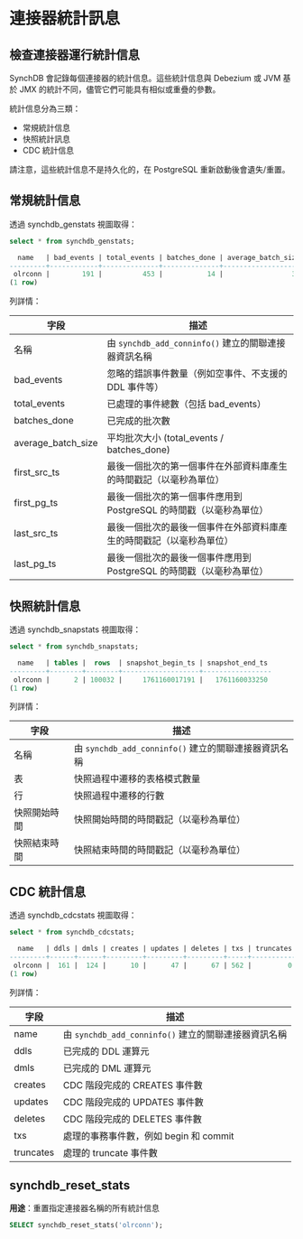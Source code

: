 # 連接器統計訊息

## **檢查連接器運行統計信息**

SynchDB 會記錄每個連接器的統計信息。這些統計信息與 Debezium 或 JVM 基於 JMX 的統計不同，儘管它們可能具有相似或重疊的參數。

統計信息分為三類：

* 常規統計信息
* 快照統計訊息
* CDC 統計信息

請注意，這些統計信息不是持久化的，在 PostgreSQL 重新啟動後會遺失/重置。

## **常規統計信息**

透過 synchdb_genstats 視圖取得：
```sql
select * from synchdb_genstats;

  name   | bad_events | total_events | batches_done | average_batch_size | first_src_ts  |  first_pg_ts  |  last_src_ts  |  last_pg_ts
---------+------------+--------------+--------------+--------------------+---------------+---------------+---------------+---------------
 olrconn |        191 |          453 |           14 |                 32 | 1761170446000 | 1761170450120 | 1761170448000 | 1761170450120
(1 row)
```

列詳情：

| 字段 | 描述 |
|-|-|
| 名稱 | 由 `synchdb_add_conninfo()` 建立的關聯連接器資訊名稱 |
| bad_events | 忽略的錯誤事件數量（例如空事件、不支援的 DDL 事件等）|
| total_events |已處理的事件總數（包括 bad_events）|
| batches_done | 已完成的批次數 |
| average_batch_size | 平均批次大小 (total_events / batches_done) |
| first_src_ts | 最後一個批次的第一個事件在外部資料庫產生的時間戳記（以毫秒為單位）|
| first_pg_ts | 最後一個批次的第一個事件應用到 PostgreSQL 的時間戳（以毫秒為單位）|
| last_src_ts | 最後一個批次的最後一個事件在外部資料庫產生的時間戳記（以毫秒為單位）|
| last_pg_ts | 最後一個批次的最後一個事件應用到 PostgreSQL 的時間戳（以毫秒為單位）|

## **快照統計信息**

透過 synchdb_snapstats 視圖取得：
```sql
select * from synchdb_snapstats;

  name   | tables |  rows  | snapshot_begin_ts | snapshot_end_ts
---------+--------+--------+-------------------+-----------------
 olrconn |      2 | 100032 |     1761160017191 |   1761160033250
(1 row)

```

列詳情：

| 字段 | 描述 |
|-|-|
| 名稱 | 由 `synchdb_add_conninfo()` 建立的關聯連接器資訊名稱 |
| 表 | 快照過程中遷移的表格模式數量 |
| 行 | 快照過程中遷移的行數 |
| 快照開始時間 | 快照開始時間的時間戳記（以毫秒為單位）|
| 快照結束時間 | 快照結束時間的時間戳記（以毫秒為單位）|

## **CDC 統計信息**

透過 synchdb_cdcstats 視圖取得：
```sql
select * from synchdb_cdcstats;

  name   | ddls | dmls | creates | updates | deletes | txs | truncates
---------+------+------+---------+---------+---------+-----+-----------
 olrconn |  161 |  124 |      10 |      47 |      67 | 562 |         0
(1 row)


```

列詳情：

| 字段 | 描述 |
|-|-|
| name | 由 `synchdb_add_conninfo()` 建立的關聯連接器資訊名稱 |
| ddls | 已完成的 DDL 運算元 |
| dmls | 已完成的 DML 運算元 |
| creates | CDC 階段完成的 CREATES 事件數 |
| updates | CDC 階段完成的 UPDATES 事件數 |
| deletes | CDC 階段完成的 DELETES 事件數 |
| txs | 處理的事務事件數，例如 begin 和 commit |
| truncates | 處理的 truncate 事件數 |

## **synchdb_reset_stats**

**用途**：重置指定連接器名稱的所有統計信息

```sql
SELECT synchdb_reset_stats('olrconn');
```